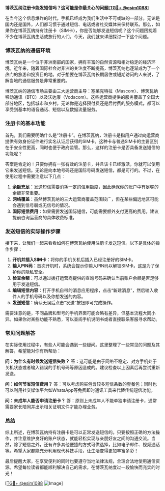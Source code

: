 **博茨瓦纳注册卡能发短信吗？这可能是你最关心的问题[[TG💪+ @esim1088](https://t.me/s/esim1088)]**

在当今这个信息爆炸的时代，手机已经成为我们生活中不可或缺的一部分。无论是国内还是国外，人们都习惯于通过短信、电话或者社交媒体来保持联系。那么，如果你在博茨瓦纳持有注册卡（SIM卡），你是否能够发送短信呢？这个问题困扰着不少在博茨瓦纳生活或旅行的人们。今天，我们就来详细探讨一下这个问题。

### 博茨瓦纳的通信环境

博茨瓦纳是一个位于非洲南部的国家，拥有丰富的自然资源和相对稳定的经济环境。近年来，随着国际社会对非洲的关注度不断提高，博茨瓦纳也逐渐成为了一个热门的旅游和投资目的地。对于想要在博茨瓦纳长期居住或短期访问的人来说，了解当地的通信服务是非常重要的。

博茨瓦纳的通信市场主要由三大运营商主导：塞莱克特拉（Mascom）、博茨瓦纳移动通讯（BTC）以及沃达康（Vodacom）。这些运营商提供的服务覆盖了全国大部分地区，包括城市和乡村。无论你是选择预付费还是后付费的服务模式，都可以享受到基本的语音通话、短信以及数据流量服务。

### 注册卡的基本功能

首先，我们需要明确什么是“注册卡”。在博茨瓦纳，注册卡是指用户通过向运营商提供有效身份证件进行实名认证后获得的SIM卡。这种卡与普通SIM卡的主要区别在于安全性更高，同时也便于政府监管。那么，这样的注册卡是否具备发送短信的功能呢？

答案是肯定的！只要你拥有一张有效的注册卡，并且该卡已经激活，你就可以使用它来发送短信。无论是向本地号码还是国际号码发送短信，都是可行的。不过，在使用过程中需要注意以下几点：

1. **余额充足**：发送短信需要消耗一定的信用额度，因此确保你的账户中有足够的余额非常重要。
2. **网络覆盖**：虽然博茨瓦纳的三大运营商覆盖范围较广，但在某些偏远地区可能会遇到信号弱或无信号的情况。
3. **国际短信费用**：如果需要发送国际短信，可能需要额外支付更高的费用。建议提前咨询运营商的具体收费标准。

### 发送短信的实际操作步骤

接下来，让我们一起来看看如何在博茨瓦纳使用注册卡发送短信。以下是具体的操作步骤：

1. **开机并插入SIM卡**：将你的手机关机后插入已经注册好的SIM卡。
2. **输入PIN码**：首次开机时，系统会提示你输入PIN码以解锁SIM卡。这是为了保护你的隐私安全。
3. **检查余额**：可以通过拨打运营商提供的查询号码来确认当前账户余额是否足够用于发送短信。
4. **编辑短信内容**：打开手机自带的消息应用程序，点击“新建消息”，然后输入收件人的手机号码以及你想发送的内容。
5. **发送短信**：确认无误后点击“发送”按钮即可完成操作。

需要注意的是，不同品牌和型号的手机界面可能会略有差异，但基本流程大同小异。如果你对某些功能不熟悉，可以查阅手机说明书或者直接联系客服寻求帮助。

### 常见问题解答

在实际使用过程中，有些人可能会遇到一些疑问。这里整理了一些常见的问题及其解答，希望能对你有所帮助：

**问：为什么有时候发送短信失败？**
答：这可能是由于网络不稳定、对方手机处于关机状态或者输入错误的手机号码等原因造成的。建议检查以上因素后再尝试重新发送。

**问：如何节省短信费用？**
答：可以考虑购买包含较多短信条数的套餐包；同时也可以利用社交媒体平台如WhatsApp等免费即时通讯工具来代替传统短信功能。

**问：未成年人能否申请注册卡？**
答：原则上未成年人不能单独申请注册卡，通常需要家长陪同并出示相关证明文件才能办理业务。

### 总结

综上所述，在博茨瓦纳持有注册卡是可以正常发送短信的。只要按照正确的方法操作，并注意维护良好的账户状态，就能轻松实现与亲朋好友之间的沟通交流。当然，除了短信之外，还有许多其他便捷的方式可供选择，比如电子邮件、视频通话等。希望大家都能充分利用现代科技手段，让生活变得更加丰富多彩！

最后提醒大家，在享受便利的同时也要遵守当地法律法规，合理合法地使用通信资源。希望每位读者都能顺利解决自己的需求，在博茨瓦纳度过一段愉快而充实的时光！

[[TG💪+ @esim1088](https://t.me/s/esim1088) ![Image](https://i.postimg.cc/4NQfJmqS/Snipaste-2025-05-13-00-14-12.png)]
